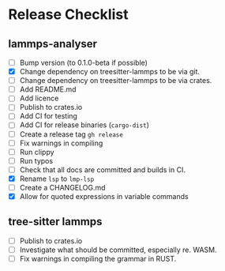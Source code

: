 # Release Checklist

## lammps-analyser

- [ ] Bump version (to 0.1.0-beta if possible)
- [x] Change dependency on treesitter-lammps to be via git.
- [ ] Change dependency on treesitter-lammps to be via crates.
- [ ] Add README.md
- [ ] Add licence
- [ ] Publish to crates.io
- [ ] Add CI for testing
- [ ] Add CI for release binaries (`cargo-dist`)
- [ ] Create a release tag `gh release`
- [ ] Fix warnings in compiling
- [ ] Run clippy
- [ ] Run typos
- [ ] Check that all docs are committed and builds in CI.
- [x] Rename `lsp` to `lmp-lsp`
- [ ] Create a CHANGELOG.md
- [x] Allow for quoted expressions in variable commands

## tree-sitter lammps

- [ ] Publish to crates.io
- [ ] Investigate what should be committed, especially re. WASM.
- [ ] Fix warnings in compiling the grammar in RUST.
